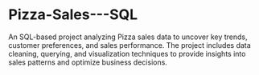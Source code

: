 # Pizza-Sales---SQL
An SQL-based project analyzing Pizza sales data to uncover key trends, customer preferences, and sales performance. The project includes data cleaning, querying, and visualization techniques to provide insights into sales patterns and optimize business decisions.
